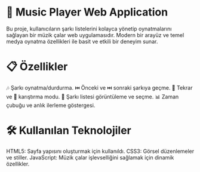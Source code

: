 

# 🎵 Music Player Web Application
Bu proje, kullanıcıların şarkı listelerini kolayca yönetip oynatmalarını sağlayan bir müzik çalar web uygulamasıdır. Modern bir arayüz ve temel medya oynatma özellikleri ile basit ve etkili bir deneyim sunar.

# 📋 Özellikler

🎶 Şarkı oynatma/durdurma.
⏮️ Önceki ve ⏭️ sonraki şarkıya geçme.
🔁 Tekrar ve 🔀 karıştırma modu.
📜 Şarkı listesi görüntüleme ve seçme.
📊 Zaman çubuğu ve anlık ilerleme göstergesi.

# 🛠️ Kullanılan Teknolojiler

HTML5: Sayfa yapısını oluşturmak için kullanıldı.
CSS3: Görsel düzenlemeler ve stiller.
JavaScript: Müzik çalar işlevselliğini sağlamak için dinamik özellikler.
